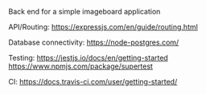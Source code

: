 Back end for a simple imageboard application

API/Routing:
https://expressjs.com/en/guide/routing.html

Database connectivity:
https://node-postgres.com/

Testing:
https://jestjs.io/docs/en/getting-started
https://www.npmjs.com/package/supertest

CI:
https://docs.travis-ci.com/user/getting-started/